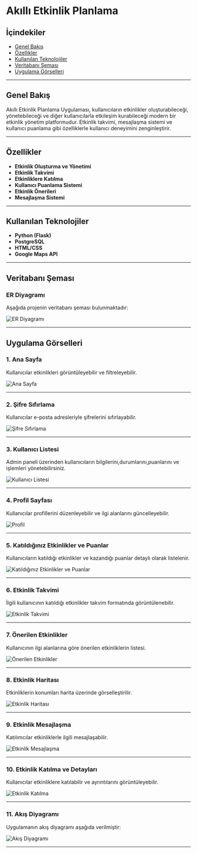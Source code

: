 # Akıllı Etkinlik Planlama 

## İçindekiler

- [Genel Bakış](#genel-bakış)
- [Özellikler](#özellikler)
- [Kullanılan Teknolojiler](#kullanılan-teknolojiler)
- [Veritabanı Şeması](#veritabanı-şeması)
- [Uygulama Görselleri](#uygulama-görselleri)



---

## Genel Bakış

Akıllı Etkinlik Planlama Uygulaması, kullanıcıların etkinlikler oluşturabileceği, yönetebileceği ve diğer kullanıcılarla etkileşim kurabileceği modern bir etkinlik yönetim platformudur. Etkinlik takvimi, mesajlaşma sistemi ve kullanıcı puanlama gibi özelliklerle kullanıcı deneyimini zenginleştirir.

---

## Özellikler

- **Etkinlik Oluşturma ve Yönetimi**
- **Etkinlik Takvimi**
- **Etkinliklere Katılma**
- **Kullanıcı Puanlama Sistemi**
- **Etkinlik Önerileri**
- **Mesajlaşma Sistemi**

---

## Kullanılan Teknolojiler

- **Python (Flask)**
- **PostgreSQL**
- **HTML/CSS**
- **Google Maps API**

---

## Veritabanı Şeması

### ER Diyagramı

Aşağıda projenin veritabanı şeması bulunmaktadır:

![ER Diyagramı](smartEventPlanner/images/erDiyagrami.jpg)

---

## Uygulama Görselleri

### 1. Ana Sayfa
Kullanıcılar etkinlikleri görüntüleyebilir ve filtreleyebilir.

![Ana Sayfa](smartEventPlanner/images/anaSayfa.jpg)

---

### 2. Şifre Sıfırlama
Kullanıcılar e-posta adresleriyle şifrelerini sıfırlayabilir.

![Şifre Sıfırlama](smartEventPlanner/images/sifreSifirlama.jpg)

---

### 3. Kullanıcı Listesi
Admin paneli üzerinden kullanıcıların bilgilerini,durumlarını,puanlarını ve işlemleri yönetebilirsiniz.

![Kullanıcı Listesi](smartEventPlanner/images/kullaniciListesi.jpg)

---

### 4. Profil Sayfası
Kullanıcılar profillerini düzenleyebilir ve ilgi alanlarını güncelleyebilir.

![Profil](smartEventPlanner/images/profil.jpg)

---

### 5. Katıldığınız Etkinlikler ve Puanlar
Kullanıcıların katıldığı etkinlikler ve kazandığı puanlar detaylı olarak listelenir.

![Katıldığınız Etkinlikler ve Puanlar](smartEventPlanner/images/profil2.jpg)

---

### 6. Etkinlik Takvimi
İlgili kullanıcının katıldığı etkinlikler takvim formatında görüntülenebilir.

![Etkinlik Takvimi](smartEventPlanner/images/etkinlikTakvimi.jpg)

---

### 7. Önerilen Etkinlikler
Kullanıcının ilgi alanlarına göre önerilen etkinliklerin listesi.

![Önerilen Etkinlikler](smartEventPlanner/images/etkinlikOnerme.jpg)

---

### 8. Etkinlik Haritası
Etkinliklerin konumları harita üzerinde görselleştirilir.

![Etkinlik Haritası](smartEventPlanner/images/etkinlikHaritasi.jpg)

---

### 9. Etkinlik Mesajlaşma
Katılımcılar etkinliklerle ilgili mesajlaşabilir.

![Etkinlik Mesajlaşma](smartEventPlanner/images/etkinlikMesajlasma.jpg)

---

### 10. Etkinlik Katılma ve Detayları
Kullanıcılar etkinliklere katılabilir ve ayrıntılarını görüntüleyebilir.

![Etkinlik Katılma](smartEventPlanner/images/etkinlikKatilma.jpg)

---

### 11. Akış Diyagramı
Uygulamanın akış diyagramı aşağıda verilmiştir:

![Akış Diyagramı](smartEventPlanner/images/akisdiyagrami.jpg)

---

